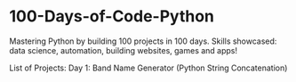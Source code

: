 # 100-Days-of-Code-Python
Mastering Python by building 100 projects in 100 days. Skills showcased: data science, automation, building websites, games and apps!

List of Projects:
Day 1: Band Name Generator (Python String Concatenation)
